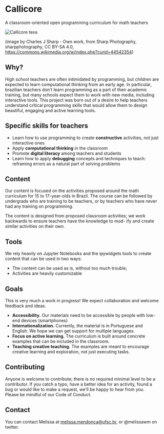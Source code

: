 # Callicore
A classroom-oriented open programming curriculum for math teachers

![Callicore texa](https://github.com/melissawm/callicore/blob/master/640px-Texa_eighty-eight_(Callicore_texa).jpg)

(image by Charles J Sharp - Own work, from Sharp Photography, sharpphotography, CC BY-SA 4.0, https://commons.wikimedia.org/w/index.php?curid=44542354)

## Why? 

High school teachers are often intimidated by programming, but children are expected to learn computational thinking from an early age. In particular, brazilian teachers don’t learn programming as a part of their academic training, but many schools expect them to work with new media, including interactive tools. This project was born out of a desire to help teachers understand critical programming skills that would allow them to design beautiful, engaging and active learning tools.

## Specific skills for teachers

- Learn how to use programming to create **constructive** activities, not just interactive ones 
- Apply **computational thinking** in the classroom 
- Promote **digital literacy** among teachers and students
- Learn how to apply **debugging** concepts and techniques to teach: reframing errors as a natural part of solving problems

## Content

Our content is focused on the activities proposed around the math curriculum for 15 to 17-year-olds in Brazil. The course can be followed by undergrads who are training to be teachers, or by teachers who have never had any training on programming.

The content is designed from proposed classroom activities; we work backwards to ensure teachers have the knowledge to mod-
ify and create similar activities on their own. 

## Tools
We rely heavily on Jupyter Notebooks and the ipywidgets tools to create content that can be used in two ways:
- The content can be used as is, without too much trouble;
- Activities are heavily customizable

## Goals

This is very much a work in progress! We expect collaboration and welcome feedback and ideas.
- **Accessibility.** Our materials need to be accessible by people with low-end devices (smartphones)
- **Internationalization.** Currently, the material is in Portuguese and English. We hope we can get support for multiple languages.
- **Focus on active learning.** The curriculum is built around concrete examples that can be included in the classroom.
- **Teaching creative teaching.** The examples are meant to encourage creative learning and exploration, not just executing
tasks.

## Contributing

Anyone is welcome to contribute; there is no required minimal level to be a contributor. If you catch a typo, have a better idea for an activity, found a bug or would like to make a request, we'll be happy to hear from you. Please be mindful of our Code of Conduct.

## Contact

You can contact Melissa at melissa.mendonca@ufsc.br, or @melissawm on twitter.
